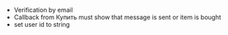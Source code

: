 - Verification by email
- Callback from Купить must show that message is sent or item is bought
- set user id to string
